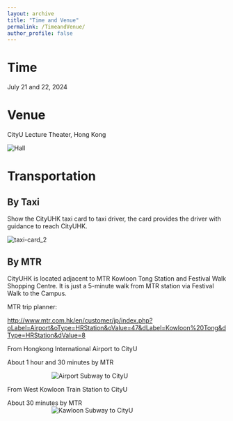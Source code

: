 ```yaml
---
layout: archive
title: "Time and Venue"
permalink: /TimeandVenue/
author_profile: false
---
```



Time
======

July 21 and 22, 2024


Venue
======

CityU Lecture Theater, Hong Kong

![Hall](https://github.com/HKGZTP/HKGZTP.github.io/assets/167737479/7b81e2ac-6500-4865-a4cd-db6dad078135)

Transportation
=====


By Taxi
-----

Show the CityUHK taxi card to taxi driver, the card provides the driver with guidance to reach CityUHK.

![taxi-card_2](https://github.com/HKGZTP/HKGZTP.github.io/assets/167737479/1cc89f67-3ee3-4096-8a1b-a108eece4c81)

By MTR
-----

CityUHK is located adjacent to MTR Kowloon Tong Station and Festival Walk Shopping Centre. It is just a 5-minute walk from MTR station via Festival Walk to the Campus.

MTR trip planner:

http://www.mtr.com.hk/en/customer/jp/index.php?oLabel=Airport&oType=HRStation&oValue=47&dLabel=Kowloon%20Tong&dType=HRStation&dValue=8


From Hongkong International Airport to CityU

About 1 hour and 30 minutes by MTR

<img src="https://github.com/HKGZTP/HKGZTP.github.io/assets/167737479/7061e9d7-9ce8-4d5d-9e10-a420c52f9352"   
     alt="Airport Subway to CityU"   
     style="max-width: 300px; display: block; margin: 0 auto;">





From West Kowloon Train Station to CityU

About 30 minutes by MTR
<img src="https://github.com/HKGZTP/HKGZTP.github.io/assets/167737479/d6ab294d-e2e6-4dbc-8bfd-ade750a29152"   
     alt="Kawloon Subway to CityU"   
     style="max-width: 300px; display: block; margin: 0 auto;">
